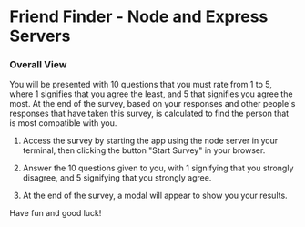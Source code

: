 # Friend Finder - Node and Express Servers

### Overall View

You will be presented with 10 questions that you must rate from 1 to 5, where 1 signifies that you agree the least, and 5 that signifies you agree the most. At the end of the survey, based on your responses and other people's responses that have taken this survey, is calculated to find the person that is most compatible with you.

1. Access the survey by starting the app using the node server in your terminal, then clicking the button "Start Survey" in your browser.

2. Answer the 10 questions given to you, with 1 signifying that you strongly disagree, and 5 signifying that you strongly agree.

3. At the end of the survey, a modal will appear to show you your results.

Have fun and good luck!